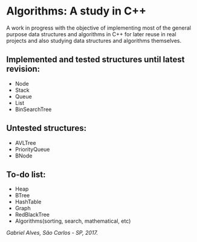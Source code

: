 # Algorithms: A study in C++

A work in progress with the objective of implementing most of the general purpose data structures and algorithms in C++ for later reuse in real projects and also studying data structures and algorithms themselves.

## Implemented and tested structures until latest revision:
 * Node
 * Stack
 * Queue
 * List
 * BinSearchTree

## Untested structures:
 * AVLTree
 * PriorityQueue
 * BNode

## To-do list:
 * Heap
 * BTree
 * HashTable
 * Graph
 * RedBlackTree
 * Algorithms(sorting, search, mathematical, etc)
 
*Gabriel Alves, São Carlos - SP, 2017.*
